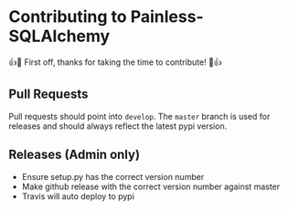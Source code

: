 # Contributing to Painless-SQLAlchemy

:+1::tada: First off, thanks for taking the time to contribute! :tada::+1:

## Pull Requests

Pull requests should point into `develop`. The `master` branch is used for releases
and should always reflect the latest pypi version.

## Releases (Admin only)
- Ensure setup.py has the correct version number
- Make github release with the correct version number against master
- Travis will auto deploy to pypi
